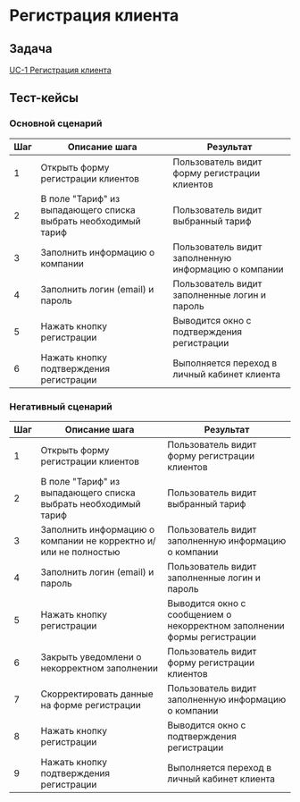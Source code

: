 # Регистрация клиента

## Задача

[UC-1 Регистрация клиента](../requirements.md#_13)

## Тест-кейсы

###  Основной сценарий

| Шаг | Описание шага                                                              | Результат                                                                                                      |
|-----|----------------------------------------------------------------------------|----------------------------------------------------------------------------------------------------------------|
| 1   | Открыть форму регистрации клиентов                                         | Пользователь видит форму регистрации клиентов                                                                  |
| 2   | В поле "Тариф" из выпадающего списка выбрать необходимый тариф             | Пользователь видит выбранный тариф                                                                             |
| 3   | Заполнить информацию о компании                                            | Пользователь видит заполненную информацию о компании                                                           |
| 4   | Заполнить логин (email) и пароль                                           | Пользователь видит заполненные логин и пароль                                                                  |
| 5   | Нажать кнопку регистрации                                                  | Выводится окно с подтверждения регистрации                                                                     |
| 6   | Нажать кнопку подтверждения регистрации                                    | Выполняется переход в личный кабинет клиента                                                                   |

### Негативный сценарий

| Шаг | Описание шага                                                              | Результат                                                                                                      |
|-----|----------------------------------------------------------------------------|----------------------------------------------------------------------------------------------------------------|
| 1   | Открыть форму регистрации клиентов                                         | Пользователь видит форму регистрации клиентов                                                                  |
| 2   | В поле "Тариф" из выпадающего списка выбрать необходимый тариф             | Пользователь видит выбранный тариф                                                                             |
| 3   | Заполнить информацию о компании не корректно и/или не полностью            | Пользователь видит заполненную информацию о компании                                                           |
| 4   | Заполнить логин (email) и пароль                                           | Пользователь видит заполненные логин и пароль                                                                  |
| 5   | Нажать кнопку регистрации                                                  | Выводится окно с сообщением о некорректном заполнении формы регистрации                                        |
| 6   | Закрыть уведомлени о некорректном заполнении                               | Пользователь видит форму регистрации клиентов                                                                  |
| 7   | Скорректировать данные на форме регистрации                                | Пользователь видит заполненную информацию о компании                                                           |
| 8   | Нажать кнопку регистрации                                                  | Выводится окно с подтверждения регистрации                                                                     |
| 9   | Нажать кнопку подтверждения регистрации                                    | Выполняется переход в личный кабинет клиента                                                                   |